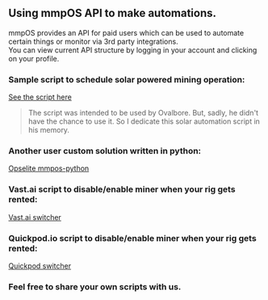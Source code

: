 ## Using mmpOS API to make automations.

mmpOS provides an API for paid users which can be used to automate certain things or monitor via 3rd party integrations.  
You can view current API structure by logging in your account and clicking on your profile.  

### Sample script to schedule solar powered mining operation:
[See the script here](/scripts/scheduled_mining.sh)
> The script was intended to be used by Ovalbore.
> But, sadly, he didn't have the chance to use it.
> So I dedicate this solar automation script in his memory.

### Another user custom solution written in python:
[Opselite mmpos-python](https://gitlab.com/blockops/python-mmpos)


### Vast.ai script to disable/enable miner when your rig gets rented:
[Vast.ai switcher](/scripts/vast-ai-switch.sh)

### Quickpod.io script to disable/enable miner when your rig gets rented:
[Quickpod switcher](/scripts/quickpod-switch.sh)

### Feel free to share your own scripts with us.
